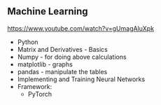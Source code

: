 ## Machine Learning

https://www.youtube.com/watch?v=gUmagAluXpk

- Python
- Matrix and Derivatives - Basics
- Numpy - for doing above calculations
- matplotlib - graphs
- pandas - manipulate the tables
- Implementing and Training Neural Networks
- Framework:
  - PyTorch
